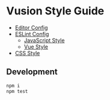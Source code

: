# Vusion Style Guide

- [Editor Config](src/editor/README.md)
- [ESLint Config](src/eslint/README.md)
    - [JavaScript Style](src/eslint/JavaScript.md)
    - [Vue Style](src/eslint/Vue.md)
- [CSS Style](src/stylelint/README.md)

## Development

``` bash
npm i
npm test
```

